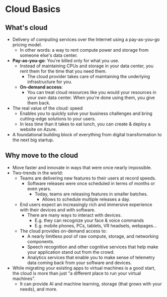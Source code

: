 # Cloud Basics

## What's cloud

- Delivery of computing services over the Internet using a pay-as-you-go pricing model.
  - In other words: a way to rent compute power and storage from someone else's data center.
- **Pay-as-you-go**: You're billed only for what you use.
  - Instead of maintaining CPUs and storage in your data center, you rent them for the time that you need them.
    - The cloud provider takes care of maintaining the underlying infrastructure for you.
  - **On-demand access**:
    - You can treat cloud resources like you would your resources in your own data center. When you're done using them, you give them back.
- The real value of the cloud: speed
  - Enables you to quickly solve your business challenges and bring cutting-edge solutions to your users.
  - In less time than it takes to eat lunch, you can create & deploy a website on Azure.
- A foundational building block of everything from digital transformation to the next big startup.

## Why move to the cloud

- Move faster and innovate in ways that were once nearly impossible.
- Two-trends in the world:
  - Teams are delivering new features to their users at record speeds.
    - Software releases were once scheduled in terms of months or even years.
      - Today, teams are releasing features in smaller batches.
        - Allows to schedule multiple releases a day.
  - End users expect an increasingly rich and immersive experience with their devices and with software.
    - There are many ways to interact with devices.
      - E.g. they can recognize your face & voice commands
      - E.g. mobile phones, PCs, tablets, VR headsets, webpages...
  - The cloud provides on-demand access to:
    - A nearly limitless pool of raw compute, storage, and networking components.
    - Speech recognition and other cognitive services that help make your application stand out from the crowd.
    - Analytics services that enable you to make sense of telemetry data coming back from your software and devices.
- While migrating your existing apps to virtual machines is a good start, the cloud is more than just "a different place to run your virtual machines".
  - It can provide AI and machine learning, storage (that grows with your needs), and more.
